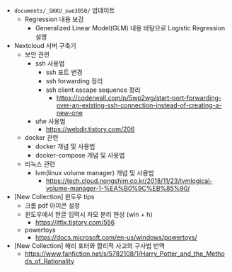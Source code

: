 - `documents/_SKKU_swe3050/` 업데이트
  - Regression 내용 보강
    - Generalized Linear Model(GLM) 내용 바탕으로 Logistic Regression 설명
- Nextcloud 서버 구축기
  - 보안 관련
    - ssh 사용법
      - ssh 포트 변경
      - ssh forwarding 정리
      - ssh client escape sequence 정리
        - <https://coderwall.com/p/5wp2wg/start-port-forwarding-over-an-existing-ssh-connection-instead-of-creating-a-new-one>
    - ufw 사용법
      - <https://webdir.tistory.com/206>
  - docker 관련
    - docker 개념 및 사용법
    - docker-compose 개념 및 사용법
  - 리눅스 관련
    - lvm(linux volume manager) 개념 및 사용법
      - <https://tech.cloud.nongshim.co.kr/2018/11/23/lvmlogical-volume-manager-1-%EA%B0%9C%EB%85%90/>
- [New Collection] 윈도우 tips
  - 크롬 pdf 아이콘 설정
  - 윈도우에서 한글 입력시 자모 분리 현상 (win + h)
    - <https://itfix.tistory.com/556>
  - powertoys
    - <https://docs.microsoft.com/en-us/windows/powertoys/>
- [New Collection] 해리 포터와 합리적 사고의 구사법 번역
  - <https://www.fanfiction.net/s/5782108/1/Harry_Potter_and_the_Methods_of_Rationality>
